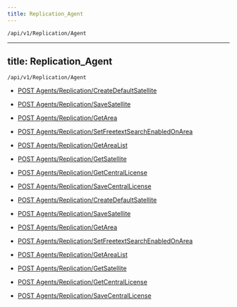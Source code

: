 ```yaml
---
title: Replication_Agent
---
```


```http
/api/v1/Replication/Agent
```

---
title: Replication_Agent
---

```http
/api/v1/Replication/Agent
```




* [POST Agents/Replication/CreateDefaultSatellite](v1ReplicationAgent_CreateDefaultSatellite.md)

* [POST Agents/Replication/SaveSatellite](v1ReplicationAgent_SaveSatellite.md)

* [POST Agents/Replication/GetArea](v1ReplicationAgent_GetArea.md)

* [POST Agents/Replication/SetFreetextSearchEnabledOnArea](v1ReplicationAgent_SetFreetextSearchEnabledOnArea.md)

* [POST Agents/Replication/GetAreaList](v1ReplicationAgent_GetAreaList.md)

* [POST Agents/Replication/GetSatellite](v1ReplicationAgent_GetSatellite.md)

* [POST Agents/Replication/GetCentralLicense](v1ReplicationAgent_GetCentralLicense.md)

* [POST Agents/Replication/SaveCentralLicense](v1ReplicationAgent_SaveCentralLicense.md)


* [POST Agents/Replication/CreateDefaultSatellite](v1ReplicationAgent_CreateDefaultSatellite.md)

* [POST Agents/Replication/SaveSatellite](v1ReplicationAgent_SaveSatellite.md)

* [POST Agents/Replication/GetArea](v1ReplicationAgent_GetArea.md)

* [POST Agents/Replication/SetFreetextSearchEnabledOnArea](v1ReplicationAgent_SetFreetextSearchEnabledOnArea.md)

* [POST Agents/Replication/GetAreaList](v1ReplicationAgent_GetAreaList.md)

* [POST Agents/Replication/GetSatellite](v1ReplicationAgent_GetSatellite.md)

* [POST Agents/Replication/GetCentralLicense](v1ReplicationAgent_GetCentralLicense.md)

* [POST Agents/Replication/SaveCentralLicense](v1ReplicationAgent_SaveCentralLicense.md)